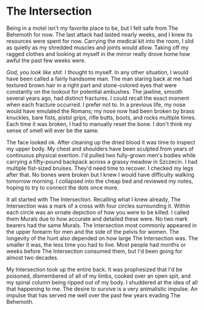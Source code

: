 # The Intersection

Being in a motel isn't my favorite place to be, but I felt safe from The Behemoth for now. The last attack had lasted nearly weeks, and I knew its resources were spent for now. Carrying the medical kit into the room, I slid as quietly as my shredded muscles and joints would allow. Taking off my ragged clothes and looking at myself in the mirror really drove home how awful the past few weeks were.

_God, you look like shit._ I thought to myself. In any other situation, I would have been called a fairly handsome man. The man staring back at me had textured brown hair in a right part and stone-colored eyes that were constantly on the lookout for potential ambushes. The jawline, smooth several years ago, had distinct fractures. I could recall the exact moment when each fracture occurred. I prefer not to. In a previous life, my nose would have emulated the Romans; my nose now had been broken by brass knuckles, bare fists, pistol grips, rifle butts, boots, and rocks multiple times. Each time it was broken, I had to manually reset the bone. I don't think my sense of smell will ever be the same.

The face looked ok. After cleaning up the dried blood it was time to inspect my upper body. My chest and shoulders have been sculpted from years of continuous physical exertion. I'd pulled two fully-grown men's bodies while carrying a fifty-pound backpack across a grassy meadow in Szczecin. I had multiple fist-sized bruises. They'd need time to recover. I checked my legs after that. No bones were broken but I knew I would have difficulty walking tomorrow morning. I collapsed into the cheap bed and reviewed my notes, hoping to try to connect the dots once more.

It all started with The Intersection. Recalling what I knew already, The Intersection was a mark of a cross with four circles surrounding it. Within each circle was an ornate depiction of how you were to be killed. I called them Murals due to how accurate and detailed these were. No two mark bearers had the same Murals. The Intersection most commonly appeared in the upper forearm for men and the side of the pelvis for women. The longevity of the hunt also depended on how large The Intersection was. The smaller it was, the less time you had to live. Most people had months or weeks before The Intersection consumed them, but I'd been going for almost two decades.

My Intersection took up the entire back. It was prophesized that I'd be poisoned, dismembered of all of my limbs, cooked over an open spit, and my spinal column being ripped out of my body. I shuddered at the idea of all that happening to me. The desire to survive is a very animalistic impulse. An impulse that has served me well over the past few years evading The Behemoth.

